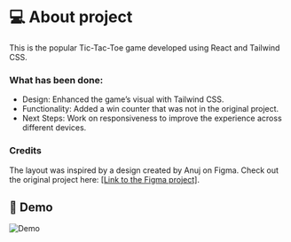 # 💻 About project

This is the popular Tic-Tac-Toe game developed using React and Tailwind CSS.

### What has been done:
* Design: Enhanced the game’s visual with Tailwind CSS.
* Functionality: Added a win counter that was not in the original project.
* Next Steps: Work on responsiveness to improve the experience across different devices.

### Credits
The layout was inspired by a design created by Anuj on Figma. Check out the original project here: [[Link to the Figma project]](https://www.figma.com/community/file/1254192154560627135/tic-tac-toe).


## 🎨 Demo

![Demo](https://github.com/user-attachments/assets/cf93f3c6-ad82-40ab-90a3-16c88c93f525)
